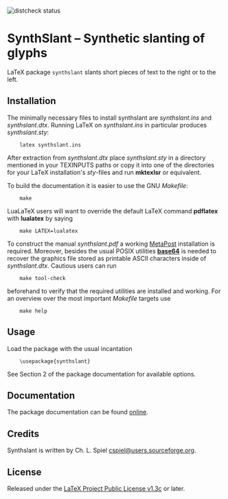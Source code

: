 ![distcheck status](https://github.com/cspiel/synthslant/actions/workflows/distcheck.yml/badge.svg)


#  SynthSlant &ndash; Synthetic slanting of glyphs

LaTeX package `synthslant` slants short pieces of text to the right or to the left.


##  Installation

The minimally necessary files to install synthslant are *synthslant.ins* and *synthslant.dtx*.
Running LaTeX on *synthslant.ins* in particular produces *synthslant.sty*:

        latex synthslant.ins

After extraction from *synthslant.dtx* place *synthslant.sty* in a directory mentioned in your
TEXINPUTS paths or copy it into one of the directories for your LaTeX installation's *sty*-files
and run **mktexlsr** or equivalent.

To build the documentation it is easier to use the GNU *Makefile*:

        make

LuaLaTeX users will want to override the default LaTeX command **pdflatex** with **lualatex** by
saying

        make LATEX=lualatex

To construct the manual *synthslant.pdf* a working [MetaPost](https://tug.org/metapost.html)
installation is required.  Moreover, besides the usual POSIX utilities
[**base64**](https://www.gnu.org/software/coreutils/manual/html_node/base64-invocation.html) is
needed to recover the graphics file stored as printable ASCII characters inside of
*synthslant.dtx*.  Cautious users can run

        make tool-check

beforehand to verify that the required utilities are installed and working.
For an overview over the most important *Makefile* targets use

        make help


##  Usage

Load the package with the usual incantation

        \usepackage{synthslant}

See Section 2 of the package documentation for available options.


##  Documentation

The package documentation can be found
[online](https://cspiel.github.io/synthslant/).


##  Credits

Synthslant is written by Ch. L. Spiel <cspiel@users.sourceforge.org>.


##  License

Released under the
[LaTeX Project Public License v1.3c](https://www.latex-project.org/lppl.txt)
or later.
